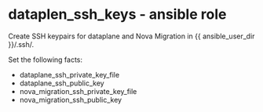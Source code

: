 # dataplen_ssh_keys - ansible role

Create SSH keypairs for dataplane and Nova Migration in {{ ansible_user_dir  }}/.ssh/.

Set the following facts:
* dataplane_ssh_private_key_file
* dataplane_ssh_public_key
* nova_migration_ssh_private_key_file
* nova_migration_ssh_public_key
